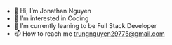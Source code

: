 - 👋 Hi, I’m Jonathan Nguyen
- 👀 I’m interested in Coding
- 🌱 I’m currently leaning to be Full Stack Developer
- 📫 How to reach me trungnguyen29775@gmail.com
